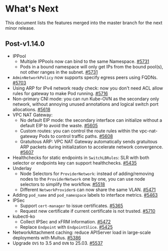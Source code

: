 # What's Next

This document lists the features merged into the master branch for the next minor release.

## Post-v1.14.0

- IPPool
  - Multiple IPPools now can bind to the same Namespace. [#5731](https://github.com/kubeovn/kube-ovn/pull/5731)
  - Pods in a bound namespace will only get IPs from the bound pool(s), not other ranges in the subnet. [#5731](https://github.com/kubeovn/kube-ovn/pull/5731)
- `AdminNetworkPolicy` now supports specify egress peers using FQDNs. [#5703](https://github.com/kubeovn/kube-ovn/pull/5703)
- Using ARP for IPv4 network ready check: now you don't need ACL allow rules for gateway to make Pod running. [#5716](https://github.com/kubeovn/kube-ovn/pull/5716)
- Non-primary CNI mode: you can run Kube-OVN as the secondary only network, without annoying unused annotations and logical switch port allocations. [#5618](https://github.com/kubeovn/kube-ovn/pull/5618)
- VPC NAT Gateway:
  - No default EIP mode: the secondary interface can initialize without a default EIP to avoid the waste. [#5605](https://github.com/kubeovn/kube-ovn/pull/5605)
  - Custom routes: you can control the route rules within the vpc-nat-gateway Pods to control traffic paths. [#5608](https://github.com/kubeovn/kube-ovn/pull/5608)
  - Gratuitous ARP: VPC NAT Gateway automatically sends gratuitous ARP packets during initialization to accelerate network convergence. [#5607](https://github.com/kubeovn/kube-ovn/pull/5607)
- Healthchecks for static endpoints in `SwitchLBRules`: SLR with both selector or endpoints key can support healthchecks. [#5435](https://github.com/kubeovn/kube-ovn/pull/5435)
- Underlay
  - Node Selectors for `ProviderNetwork`: instead of adding/removing nodes to the `ProviderNetwork` one by one, you can use node selectors to simplify the workflow. [#5518](https://github.com/kubeovn/kube-ovn/pull/5518)
  - Different `NetworkProvider`s can now share the same VLAN. [#5471](https://github.com/kubeovn/kube-ovn/pull/5471)
- Adding `pod_name` and `pod_namespace` labels to interface metrics. [#5463](https://github.com/kubeovn/kube-ovn/pull/5463)
- IPSec
  - Support `cert-manager` to issue certificates. [#5365](https://github.com/kubeovn/kube-ovn/pull/5365)
  - Request new certificate if current certificate is not trusted. [#5710](https://github.com/kubeovn/kube-ovn/pull/5710)
- kubectl-ko
  - Collect IPSec and xFRM information. [#5472](https://github.com/kubeovn/kube-ovn/pull/5472)
  - Replace `Endpoint` with `EndpointSlice`. [#5425](https://github.com/kubeovn/kube-ovn/pull/5425)
- NetworkAttachment caching: reduce APIServer load in large-scale deployments with Multus. [#5386](https://github.com/kubeovn/kube-ovn/pull/5386)
- Upgrade `OVS` to 3.5 and `OVN` to 25.03. [#5537](https://github.com/kubeovn/kube-ovn/pull/5537)
